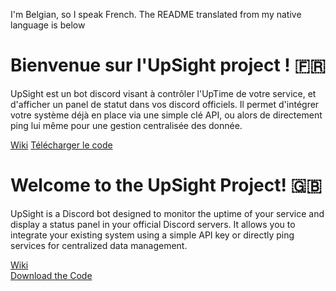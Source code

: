 I'm Belgian, so I speak French. The README translated from my native language is below
# Bienvenue sur l'UpSight project ! 🇫🇷

UpSight est un bot discord visant à contrôler l'UpTime de votre service, et d'afficher un panel de statut dans vos discord officiels. Il permet d'intégrer votre système déjà en place via une simple clé API, ou alors de directement ping lui même pour une gestion centralisée des donnée.

[Wiki](https://github.com/Sumsumiya/UpSight/wiki)
[Télécharger le code](https://github.com/Sumsumiya/UpSight/archive/refs/heads/main.zip)

# Welcome to the UpSight Project! 🇬🇧

UpSight is a Discord bot designed to monitor the uptime of your service and display a status panel in your official Discord servers. It allows you to integrate your existing system using a simple API key or directly ping services for centralized data management.

[Wiki](https://github.com/Sumsumiya/UpSight/wiki)  
[Download the Code](https://github.com/Sumsumiya/UpSight/archive/refs/heads/main.zip)